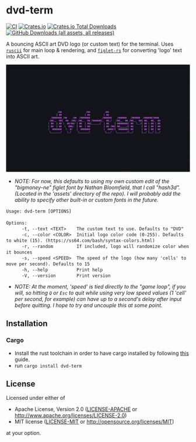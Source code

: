 # dvd-term 

[![CI](https://github.com/alefnull/dvd-term/workflows/CI/badge.svg)](https://github.com/alefnull/dvd-term/actions)
[![Crates.io](https://img.shields.io/crates/v/dvd-term.svg)](https://crates.io/crates/dvd-term)
[![Crates.io Total Downloads](https://img.shields.io/crates/d/dvd-term?label=crates.io%20downloads)](https://crates.io/crates/dvd-term)
[![GitHub Downloads (all assets, all releases)](https://img.shields.io/github/downloads/alefnull/dvd-term/total?label=github%20downloads)](https://github.com/alefnull/dvd-term/releases)

A bouncing ASCII art DVD logo (or custom text) for the terminal. Uses [`ruscii`](https://crates.io/crates/ruscii/) for main loop & rendering, and [`figlet-rs`](https://crates.io/crates/figlet-rs) for converting 'logo' text into ASCII art.

![example gif](dvd-term.gif)

- _NOTE: For now, this defaults to using my own custom edit of the "bigmoney-ne" figlet font by Nathan Bloomfield, that I call "hash3d". (Located in the 'assets' directory of the repo). I will probably add the ability to specify other built-in or custom fonts in the future._

```
Usage: dvd-term [OPTIONS]

Options:
      -t, --text <TEXT>    The custom text to use. Defaults to "DVD"
      -c, --color <COLOR>  Initial logo color code (0-255). Defaults to white (15). (https://ss64.com/bash/syntax-colors.html)
      -r, --random         If included, logo will randomize color when it bounces
      -s, --speed <SPEED>  The speed of the logo (how many 'cells' to move per second). Defaults to 15
      -h, --help           Print help
      -V, --version        Print version
```

- _NOTE: At the moment, 'speed' is tied directly to the "game loop", if you will, so hitting `Q` or `Esc` to quit while using very low speed values (1 'cell' per second, for example) can have up to a second's delay after input before quitting. I hope to try and uncouple this at some point._

## Installation

### Cargo

* Install the rust toolchain in order to have cargo installed by following
  [this](https://www.rust-lang.org/tools/install) guide.
* run `cargo install dvd-term`

## License

Licensed under either of

 * Apache License, Version 2.0
   ([LICENSE-APACHE](LICENSE-APACHE) or http://www.apache.org/licenses/LICENSE-2.0)
 * MIT license
   ([LICENSE-MIT](LICENSE-MIT) or http://opensource.org/licenses/MIT)

at your option.

